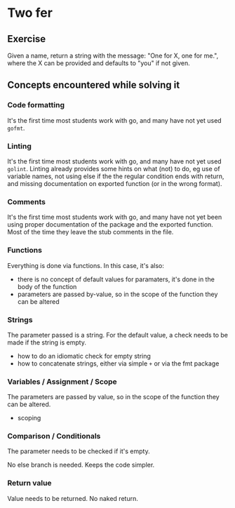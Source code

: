 # Two fer

## Exercise

Given a name, return a string with the message: "One for X, one for me.", where the X can be provided and defaults to "you" if not given.

## Concepts encountered while solving it

### Code formatting

It's the first time most students work with go, and many have not yet used `gofmt`.

### Linting

It's the first time most students work with go, and many have not yet used `golint`. Linting already provides some hints
on what (not) to do, eg use of variable names, not using else if the the regular condition ends with return, and missing
documentation on exported function (or in the wrong format). 

### Comments

It's the first time most students work with go, and many have not yet been using proper documentation of the package and
the exported function. Most of the time they leave the stub comments in the file.

### Functions

Everything is done via functions. In this case, it's also:

- there is no concept of default values for paramaters, it's done in the body of the function
- parameters are passed by-value, so in the scope of the function they can be altered

### Strings

The parameter passed is a string. For the default value, a check needs to be made if the string is empty.

- how to do an idiomatic check for empty string
- how to concatenate strings, either via simple `+` or via the fmt package


### Variables / Assignment / Scope

The parameters are passed by value, so in the scope of the function they can be altered.

- scoping

### Comparison / Conditionals

The parameter needs to be checked if it's empty.

No else branch is needed. Keeps the code simpler.


### Return value

Value needs to be returned. No naked return.
